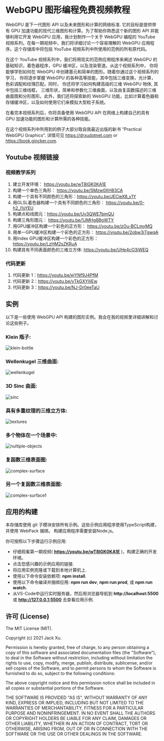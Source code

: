 # WebGPU 图形编程免费视频教程 

WebGPU 是下一代图形 API 以及未来图形和计算的网络标准. 它的目标是提供带有 GPU 加速功能的现代三维图形和计算。为了帮助你熟悉这个新的图形 API 并能够利用它开发 WebGPU 应用，我计划制作一个关于 WebGPU 编程的 YouTube 视频系列。在每一期视频中，我们将详细讨论一个容易理解的 WebGPU 应用程序。这个存储库中将包括 YouTube 视频系列中所使用的范例的所有原代码。 

在这个 YouTube 视频系列中，我们将用现实的范例应用程序来阐述 WebGPU 的基础知识，着色器程序，GPU 缓冲区，以及渲染管道。从这个视频系列中， 你将能够学到如何在 WebGPU 中创建基元和简单的图形。随着你通过这个视频系列的学习， 你将逐步掌握 WebGPU 的各种高等技能，其中包括三维变换，光计算，色彩调配和纹理匹配。同时， 你还将学习如何构建高级的三维 WebGPU 物体, 其中包括三维线框， 三维形状，简单和参数化三维曲面，以及由复函数描述的三维曲面图和分形图形。此外，我们还将探索新的 WebGPU 功能，比如计算着色器和存储缓冲区，以及如何使用它们来模拟大型粒子系统。

在看完本视频系列后，你将具备使用 WebGPU API 在网络上构建自己的具有 GPU 加速功能的图形和计算所需的各种技能。 

在这个视频系列中所用到的例子大部分取自我最近出版的新书 “Practical WebGPU Graphics". 详情可见 https://drxudotnet.com or https://book.gincker.com.  

## Youtube 视频链接

### 视频教学系列

1. 建立开发环境： https://youtu.be/wT8IGK0KA1E
2. 构建一个单色三角形： https://youtu.be/SMzw0XH83CA
3. 构建一个具有不同颜色的三角形：https://youtu.be/JECieX8_v1Y
4. 用GLSL着色器构建一个具有不同颜色的三角形： https://youtu.be/0-h2_l1sYEU
5. 构建点和线图元：https://youtu.be/Uv3QWE7bmQU
6. 构建三角形图元： https://youtu.be/1JMHg8BgWTY
7. 用GPU缓冲区构建一个彩色的正方形： https://youtu.be/zOu-BCLmyMQ
8. 用单一GPU缓冲区构建一个彩色的正方形： https://youtu.be/2obw3iTgwqA
9. 用Index GPU缓冲区构建一个彩色的正方形： https://youtu.be/LzHM2sZKRuA
10. 构建具有不同表面颜色的三维立方体: https://youtu.be/UHe4cO3iWEQ

### 代码更新

1. 代码更新 1：https://youtu.be/ejYNf9J4PfM
2. 代码更新 2：https://youtu.be/yTkGXYlIjEw
3. 代码更新 3：https://youtu.be/NJ-Dr0eeTaU

## 实例
以下是一些使用 WebGPU API 构建的图形实例。我会在我的视频里详细讲解和讨论这些例子。

### Klein 瓶子:
![klein-bottle](assets/klein-bottle.png)

### Wellenkugel 三维曲面:  
![wellenkugel](assets/wellenkugel.png) 

### 3D Sinc 曲面:
![sinc](assets/sinc.png) 

### 具有多重纹理的三维立方体:
![textures](assets/textures.png) 

### 多个物体在一个场景中:
![nultiple-objects](assets/multiple-objects.png) 

### 复函数三维表面图:
![complex-surface](assets/complex-surface.png) 

### 另一个复函数三维表面图:
![complex-surface1](assets/complex-surface1.png) 

## 应用的构建

本存储库使用 git 子模块安排所有示例。这些示例应用程序使用TypeScript构建，并使用 WebPack 捆绑。 构建应用程序需要安装Node.js。

你可按照以下步骤运行示例应用:

* 仔细观看第一期视频( **https://youtu.be/wT8IGK0KA1E** )，构建正确的开发环境。
* 点击您感兴趣的示例应用的链接.
* 将应用实例克隆或下载到本地计算机上.
* 使用以下命令安装依赖项: **npm install**.
* 使用以下命令编译并捆绑应用: **npm run dev**, **npm run prod**, 或 **npm run watch**.
* 从VS-Code中运行实时服务器，然后用浏览器导航到 **http://localhost:5500** 或 **http://127.0.0.1:5500** 去查看应用示例.

## 许可 (License)

The MIT License (MIT).

Copyright (c) 2021 Jack Xu.

Permission is hereby granted, free of charge, to any person obtaining a copy of this software and associated documentation files (the "Software"), to deal in the Software without restriction, including without limitation the rights to use, copy, modify, merge, publish, distribute, sublicense, and/or sell copies of the Software, and to permit persons to whom the Software is furnished to do so, subject to the following conditions:

The above copyright notice and this permission notice shall be included in all copies or substantial portions of the Software.

THE SOFTWARE IS PROVIDED "AS IS", WITHOUT WARRANTY OF ANY KIND, EXPRESS OR IMPLIED, INCLUDING BUT NOT LIMITED TO THE WARRANTIES OF MERCHANTABILITY, FITNESS FOR A PARTICULAR PURPOSE AND NONINFRINGEMENT. IN NO EVENT SHALL THE AUTHORS OR COPYRIGHT HOLDERS BE LIABLE FOR ANY CLAIM, DAMAGES OR OTHER LIABILITY, WHETHER IN AN ACTION OF CONTRACT, TORT OR OTHERWISE, ARISING FROM, OUT OF OR IN CONNECTION WITH THE SOFTWARE OR THE USE OR OTHER DEALINGS IN THE SOFTWARE.
 
